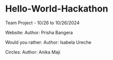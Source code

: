 # Hello-World-Hackathon
Team Project - 10/26 to 10/26/2024

Website:
Author: Prisha Bangera

Would you rather: 
Author: Isabela Ureche

Circles:
Author: Anika Maji
